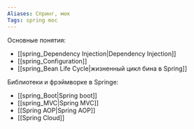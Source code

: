 ```yaml
---
Aliases: Спринг, мок
Tags: spring moc
---
```


Основные понятия:
- [[spring_Dependency Injection|Dependency Injection]]
- [[spring_Configuration]]
- [[spring_Bean Life Cycle|жизненный цикл бина в Spring]]

Библиотеки и фрэймворке в Springе:
- [[spring_Boot|Spring boot]]
- [[spring_MVC|Spring MVC]]
- [[Spring AOP|Spring AOP]]
- [[Spring Cloud]]


